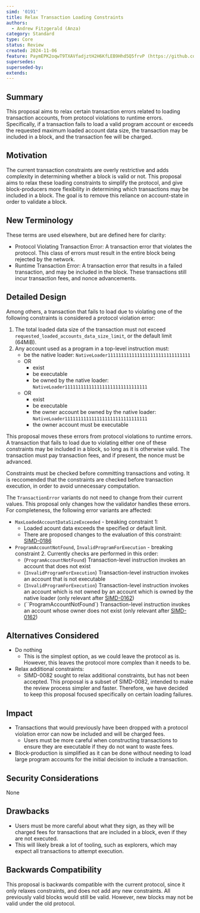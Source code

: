 ```yaml
---
simd: '0191'
title: Relax Transaction Loading Constraints
authors:
  - Andrew Fitzgerald (Anza)
category: Standard
type: Core
status: Review
created: 2024-11-06
feature: PaymEPK2oqwT9TXAVfadjztH2H6KfLEB9Hhd5Q5frvP (https://github.com/anza-xyz/agave/issues/3244)
supersedes:
superseded-by:
extends:
---
```


## Summary

This proposal aims to relax certain transaction errors related to loading
transaction accounts, from protocol violations to runtime errors.
Specifically, if a transaction fails to load a valid program account or
exceeds the requested maximum loaded account data size, the transaction
may be included in a block, and the transaction fee will be charged.

## Motivation

The current transaction constraints are overly restrictive and adds complexity
in determining whether a block is valid or not.
This proposal aims to relax these loading constraints to simplify the protocol,
and give block-producers more flexibility in determining which transactions
may be included in a block.
The goal is to remove this reliance on account-state in order to validate a
block.

## New Terminology

These terms are used elsewhere, but are defined here for clarity:

- Protocol Violating Transaction Error: A transaction error that violates the
  protocol. This class of errors must result in the entire block being rejected
  by the network.
- Runtime Transaction Error: A transaction error that results in a failed
  transaction, and may be included in the block. These transactions still
  incur transaction fees, and nonce advancements.

## Detailed Design

Among others, a transaction that fails to load due to violating one of the
following constraints is considered a protocol violation error:

1. The total loaded data size of the transaction must not exceed
   `requested_loaded_accounts_data_size_limit`, or the default limit (64MiB).
2. Any account used as a program in a top-level instruction must:
    - be the native loader: `NativeLoader1111111111111111111111111111111`
    - OR
      - exist
      - be executable
      - be owned by the native loader: `NativeLoader1111111111111111111111111111111`
    - OR
      - exist
      - be executable
      - the owner account be owned by the native loader: `NativeLoader1111111111111111111111111111111`
      - the owner account must be executable

This proposal moves these errors from protocol violations to runtime errors.
A transaction that fails to load due to violating either one of these
constraints may be included in a block, so long as it is otherwise valid.
The transaction must pay transaction fees, and if present, the nonce must be
advanced.

Constraints must be checked before committing transactions and voting.
It is reccomended that the constraints are checked before transaction
execution, in order to avoid unnecessary computation.

The `TransactionError` variants do not need to change from their current
values. This proposal only changes how the validator handles these errors.
For completeness, the following error variants are affected:

- `MaxLoadedAccountDataSizeExceeded` - breaking constraint 1:
  - Loaded acount data exceeds the specified or default limit.
  - There are proposed changes to the evaluation of this constraint:
    [SIMD-0186](https://github.com/solana-foundation/solana-improvement-documents/pull/186)
- `ProgramAccountNotFound`, `InvalidProgramForExecution` - breaking constraint 2.
  Currently checks are performed in this order:
  - (`ProgramAccountNotFound`) Transaction-level instruction invokes an
    account that does not exist
  - (`InvalidProgramForExecution`) Transaction-level instruction invokes an
    account that is not executable
  - (`InvalidProgramForExecution`) Transaction-level instruction invokes an
    account which is not owned by an account which is owned by the native
    loader (only relevant after [SIMD-0162](https://github.com/solana-foundation/solana-improvement-documents/pull/162))
  - (``ProgramAccountNotFound`) Transaction-level instruction invokes an
    account whose owner does not exist (only relevant after [SIMD-0162](https://github.com/solana-foundation/solana-improvement-documents/pull/162))

## Alternatives Considered

- Do nothing
  - This is the simplest option, as we could leave the protocol as is.
  However, this leaves the protocol more complex than it needs to be.
- Relax additional constraints:
  - SIMD-0082 sought to relax additional constraints, but has not been
    accepted. This proposal is a subset of SIMD-0082, intended to make the
    review process simpler and faster. Therefore, we have decided to keep
    this proposal focused specifically on certain loading failures.

## Impact

- Transactions that would previously have been dropped with a protocol
  violation error can now be included and will be charged fees.
  - Users must be more careful when constructing transactions to ensure they
    are executable if they do not want to waste fees.
- Block-production is simplified as it can be done without needing to load
  large program accounts for the initial decision to include a transaction.

## Security Considerations

None

## Drawbacks

- Users must be more careful about what they sign, as they will be charged fees
  for transactions that are included in a block, even if they are not executed.
- This will likely break a lot of tooling, such as explorers, which may expect
  all transactions to attempt execution.

## Backwards Compatibility

This proposal is backwards compatible with the current protocol, since it only
relaxes constraints, and does not add any new constraints. All previously valid
blocks would still be valid. However, new blocks may not be valid under the old
protocol.
